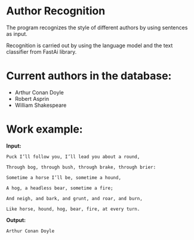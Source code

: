 # Author Recognition
The program recognizes the style of different authors by using sentences as input.

Recognition is carried out by using the language model and the text classifier from FastAi library.

# Current authors in the database:
-	Arthur Conan Doyle
-	Robert Asprin
-	William Shakespeare

# Work example:
**Input:**

```
Puck I’ll follow you, I’ll lead you about a round,

Through bog, through bush, through brake, through brier:

Sometime a horse I’ll be, sometime a hound,

A hog, a headless bear, sometime a fire;

And neigh, and bark, and grunt, and roar, and burn,

Like horse, hound, hog, bear, fire, at every turn.
```

**Output:**

```
Arthur Conan Doyle
```
